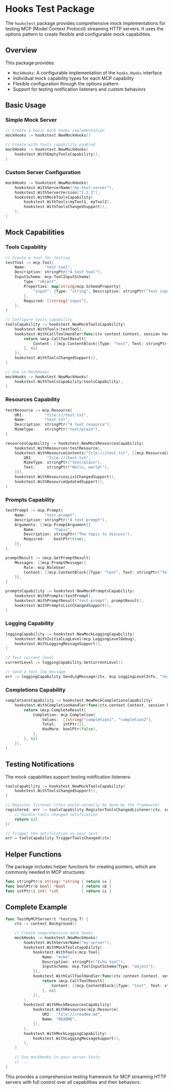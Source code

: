 # Hooks Test Package

The `hookstest` package provides comprehensive mock implementations for testing MCP (Model Context Protocol) streaming HTTP servers. It uses the options pattern to create flexible and configurable mock capabilities.

## Overview

This package provides:

- `MockHooks`: A configurable implementation of the `hooks.Hooks` interface
- Individual mock capability types for each MCP capability
- Flexible configuration through the options pattern
- Support for testing notification listeners and custom behaviors

## Basic Usage

### Simple Mock Server

```go
// Create a basic mock hooks implementation
mockHooks := hookstest.NewMockHooks()

// Create with tools capability enabled
mockHooks := hookstest.NewMockHooks(
    hookstest.WithEmptyToolsCapability(),
)
```

### Custom Server Configuration

```go
mockHooks := hookstest.NewMockHooks(
    hookstest.WithServerName("my-test-server"),
    hookstest.WithServerVersion("1.2.3"),
    hookstest.WithMockToolsCapability(
        hookstest.WithTools(myTool1, myTool2),
        hookstest.WithToolsChangedSupport(),
    ),
)
```

## Mock Capabilities

### Tools Capability

```go
// Create a tool for testing
testTool := mcp.Tool{
    Name:        "test-tool",
    Description: stringPtr("A test tool"),
    InputSchema: mcp.ToolInputSchema{
        Type: "object",
        Properties: map[string]mcp.SchemaProperty{
            "input": {Type: "string", Description: stringPtr("Test input")},
        },
        Required: []string{"input"},
    },
}

// Configure tools capability
toolsCapability := hookstest.NewMockToolsCapability(
    hookstest.WithTools(testTool),
    hookstest.WithCallToolHandler(func(ctx context.Context, session hooks.Session, req *mcp.CallToolRequestReceived) (*mcp.CallToolResult, error) {
        return &mcp.CallToolResult{
            Content: []mcp.ContentBlock{{Type: "text", Text: stringPtr("Success!")}},
        }, nil
    }),
    hookstest.WithToolsChangedSupport(),
)

// Use in MockHooks
mockHooks := hookstest.NewMockHooks(
    hookstest.WithToolsCapability(toolsCapability),
)
```

### Resources Capability

```go
testResource := mcp.Resource{
    URI:         "file:///test.txt",
    Name:        "test.txt",
    Description: stringPtr("A test resource"),
    MimeType:    stringPtr("text/plain"),
}

resourcesCapability := hookstest.NewMockResourcesCapability(
    hookstest.WithResources(testResource),
    hookstest.WithResourceContents("file:///test.txt", []mcp.ResourceContents{{
        URI:      "file:///test.txt",
        MimeType: stringPtr("text/plain"),
        Text:     stringPtr("Hello, world!"),
    }}),
    hookstest.WithResourcesListChangedSupport(),
    hookstest.WithResourceUpdatedSupport(),
)
```

### Prompts Capability

```go
testPrompt := mcp.Prompt{
    Name:        "test-prompt",
    Description: stringPtr("A test prompt"),
    Arguments: []mcp.PromptArgument{{
        Name:        "topic",
        Description: stringPtr("The topic to discuss"),
        Required:    boolPtr(true),
    }},
}

promptResult := &mcp.GetPromptResult{
    Messages: []mcp.PromptMessage{{
        Role: mcp.RoleUser,
        Content: []mcp.ContentBlock{{Type: "text", Text: stringPtr("Tell me about {{topic}}")}},
    }},
}

promptsCapability := hookstest.NewMockPromptsCapability(
    hookstest.WithPrompts(testPrompt),
    hookstest.WithPromptResult("test-prompt", promptResult),
    hookstest.WithPromptsListChangedSupport(),
)
```

### Logging Capability

```go
loggingCapability := hookstest.NewMockLoggingCapability(
    hookstest.WithInitialLogLevel(mcp.LoggingLevelDebug),
    hookstest.WithLoggingMessageSupport(),
)

// Test current level
currentLevel := loggingCapability.GetCurrentLevel()

// Send a test log message
err := loggingCapability.SendLogMessage(ctx, mcp.LoggingLevelInfo, "test message", stringPtr("test-logger"))
```

### Completions Capability

```go
completionsCapability := hookstest.NewMockCompletionsCapability(
    hookstest.WithCompletionHandler(func(ctx context.Context, session hooks.Session, req *mcp.CompleteRequest) (*mcp.CompleteResult, error) {
        return &mcp.CompleteResult{
            Completion: mcp.Completion{
                Values:  []string{"completion1", "completion2"},
                Total:   intPtr(2),
                HasMore: boolPtr(false),
            },
        }, nil
    }),
)
```

## Testing Notifications

The mock capabilities support testing notification listeners:

```go
toolsCapability := hookstest.NewMockToolsCapability(
    hookstest.WithToolsChangedSupport(),
)

// Register listener (this would normally be done by the framework)
registered, err := toolsCapability.RegisterToolsChangedListener(ctx, session, func(ctx context.Context) error {
    // Handle tools changed notification
    return nil
})

// Trigger the notification in your test
err = toolsCapability.TriggerToolsChanged(ctx)
```

## Helper Functions

The package includes helper functions for creating pointers, which are commonly needed in MCP structures:

```go
func stringPtr(s string) *string { return &s }
func boolPtr(b bool) *bool       { return &b }
func intPtr(i int) *int          { return &i }
```

## Complete Example

```go
func TestMyMCPServer(t *testing.T) {
    ctx := context.Background()

    // Create comprehensive mock hooks
    mockHooks := hookstest.NewMockHooks(
        hookstest.WithServerName("my-server"),
        hookstest.WithMockToolsCapability(
            hookstest.WithTools(mcp.Tool{
                Name: "echo",
                Description: stringPtr("Echo tool"),
                InputSchema: mcp.ToolInputSchema{Type: "object"},
            }),
            hookstest.WithCallToolHandler(func(ctx context.Context, session hooks.Session, req *mcp.CallToolRequestReceived) (*mcp.CallToolResult, error) {
                return &mcp.CallToolResult{
                    Content: []mcp.ContentBlock{{Type: "text", Text: stringPtr("Echo: " + req.Name)}},
                }, nil
            }),
        ),
        hookstest.WithMockResourcesCapability(
            hookstest.WithResources(mcp.Resource{
                URI:  "file:///readme.md",
                Name: "README",
            }),
        ),
        hookstest.WithMockLoggingCapability(
            hookstest.WithLoggingMessageSupport(),
        ),
    )

    // Use mockHooks in your server tests
    // ...
}
```

This provides a comprehensive testing framework for MCP streaming HTTP servers with full control over all capabilities and their behaviors.
